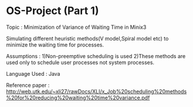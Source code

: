 # OS-Project (Part 1)

Topic : Minimization of Variance of Waiting Time in Minix3

Simulating different heuristic methods(V model,Spiral model etc) to minimize the waiting time for processes.

Assumptions :
1)Non-preemptive scheduling is used
2)These methods are used only to schedule user processes not system processes.

Language Used : Java

Reference paper : http://web.utk.edu/~xli27/rawDocs/XLI/x_Job%20scheduling%20methods%20for%20reducing%20waiting%20time%20variance.pdf

